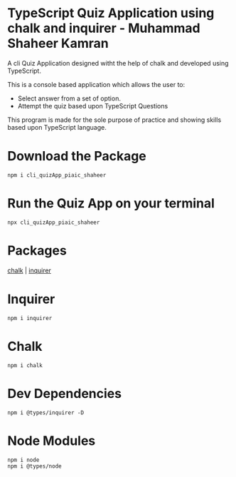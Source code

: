 # TypeScript Quiz Application using chalk and inquirer - Muhammad Shaheer Kamran

A cli Quiz Application  designed witht the help of chalk and developed using TypeScript. 

This is a console based application which allows the user to:

* Select answer from a set of option.
* Attempt the quiz based upon TypeScript Questions


This program is made for the sole purpose of practice and showing skills based upon TypeScript language.


# Download the Package

```
npm i cli_quizApp_piaic_shaheer
```

# Run the Quiz App on your terminal

```
npx cli_quizApp_piaic_shaheer
```

# Packages

[chalk](https://github.com/chalk/chalk) | 
[inquirer](https://github.com/SBoudrias/Inquirer.js)

# Inquirer
```
npm i inquirer
```


# Chalk
```
npm i chalk
```

# Dev Dependencies
```
npm i @types/inquirer -D
```

# Node Modules
```
npm i node
npm i @types/node
```